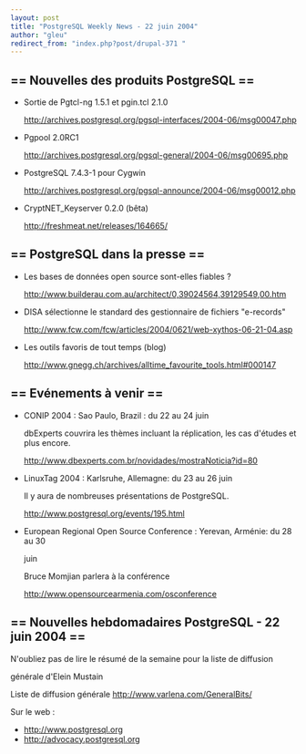 ```yaml
---
layout: post
title: "PostgreSQL Weekly News - 22 juin 2004"
author: "gleu"
redirect_from: "index.php?post/drupal-371 "
---
```




<h2>== Nouvelles des produits PostgreSQL ==</h2>

<ul>

<li>Sortie de Pgtcl-ng 1.5.1 et pgin.tcl 2.1.0<br />

<a href="http://archives.postgresql.org/pgsql-interfaces/2004-06/msg00047.php">

http://archives.postgresql.org/pgsql-interfaces/2004-06/msg00047.php</a></li>

<li>Pgpool 2.0RC1<br />

<a href="http://archives.postgresql.org/pgsql-general/2004-06/msg00695.php">

http://archives.postgresql.org/pgsql-general/2004-06/msg00695.php</a></li>

<li>PostgreSQL 7.4.3-1 pour Cygwin<br />

<a href="http://archives.postgresql.org/pgsql-announce/2004-06/msg00012.php">

http://archives.postgresql.org/pgsql-announce/2004-06/msg00012.php</a></li>

<li>CryptNET_Keyserver 0.2.0 (bêta)<br />

<a href="http://freshmeat.net/releases/164665/">

http://freshmeat.net/releases/164665/</a></li>

</ul>

<h2>== PostgreSQL dans la presse ==</h2>

<ul>

<li>Les bases de données open source sont-elles fiables&nbsp;?<br />

<a href="http://www.builderau.com.au/architect/0,39024564,39129549,00.htm">

http://www.builderau.com.au/architect/0,39024564,39129549,00.htm</a></li>

<li>DISA sélectionne le standard des gestionnaire de fichiers "e-records"<br />

<a href="http://www.fcw.com/fcw/articles/2004/0621/web-xythos-06-21-04.asp">

http://www.fcw.com/fcw/articles/2004/0621/web-xythos-06-21-04.asp</a></li>

<li>Les outils favoris de tout temps (blog)<br />

<a href="http://www.gnegg.ch/archives/alltime_favourite_tools.html#000147">

http://www.gnegg.ch/archives/alltime_favourite_tools.html#000147</a></li>

</ul>

<h2>== Evénements à venir ==</h2>

<ul>

<li>CONIP 2004&nbsp;: Sao Paulo, Brazil&nbsp;: du 22 au 24 juin<br />

dbExperts couvrira les thèmes incluant la réplication, les cas d'études et plus encore.<br />

<a href="http://www.dbexperts.com.br/novidades/mostraNoticia?id=80">http://www.dbexperts.com.br/novidades/mostraNoticia?id=80</a></li>

<li>LinuxTag 2004&nbsp;: Karlsruhe, Allemagne: du 23 au 26 juin<br />

Il y aura de nombreuses présentations de PostgreSQL.<br />

<a href="http://www.postgresql.org/events/195.html">http://www.postgresql.org/events/195.html</a></li>

<li>European Regional Open Source Conference : Yerevan, Arménie: du 28 au 30

juin<br />

Bruce Momjian parlera à la conférence<br />

<a href="http://www.opensourcearmenia.com/osconference">http://www.opensourcearmenia.com/osconference</a></li>

</ul>

<h2>== Nouvelles hebdomadaires PostgreSQL - 22 juin 2004 ==</h2>

<p>N'oubliez pas de lire le résumé de la semaine pour la liste de diffusion

générale d'Elein Mustain</p>

<p>Liste de diffusion générale <a href="http://www.varlena.com/GeneralBits/">http://www.varlena.com/GeneralBits/</a>

</p>

<p>Sur le web :

</p>

<ul>

<li><a href="http://www.postgresql.org">http://www.postgresql.org</a></li>

<li><a href="http://advocacy.postgresql.org">http://advocacy.postgresql.org</a></li>

</ul>